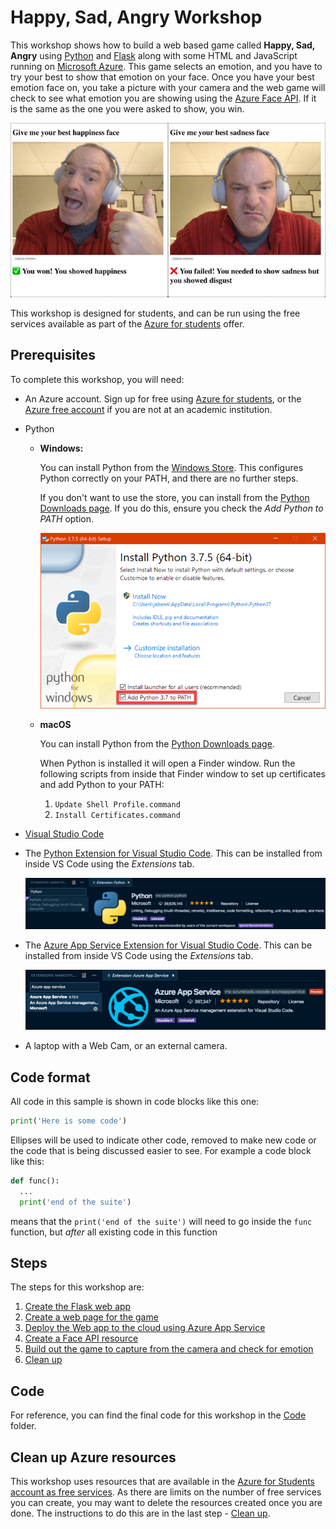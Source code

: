 # Happy, Sad, Angry Workshop

This workshop shows how to build a web based game called **Happy, Sad, Angry** using [Python](https://www.python.org) and [Flask](http://flask.pocoo.org) along with some HTML and JavaScript running on [Microsoft Azure](https://azure.microsoft.com/free/students/?WT.mc_id=hackwithazure-github-jabenn). This game selects an emotion, and you have to try your best to show that emotion on your face. Once you have your best emotion face on, you take a picture with your camera and the web game will check to see what emotion you are showing using the [Azure Face API](https://azure.microsoft.com/services/cognitive-services/face/?WT.mc_id=hackwithazure-github-jabenn). If it is the same as the one you were asked to show, you win.

![The game results showing one game won, and one lost](./images/GameResults.png)

This workshop is designed for students, and can be run using the free services available as part of the [Azure for students](https://azure.microsoft.com/free/students/?WT.mc_id=hackwithazure-github-jabenn) offer.

## Prerequisites

To complete this workshop, you will need:

* An Azure account. Sign up for free using [Azure for students](https://azure.microsoft.com/free/students/?WT.mc_id=hackwithazure-github-jabenn), or the [Azure free account](https://azure.microsoft.com/free/?WT.mc_id=hackwithazure-github-jabenn) if you are not at an academic institution.

* Python

  * **Windows:**

    You can install Python from the [Windows Store](https://www.microsoft.com/p/python-38/9mssztt1n39l?activetab=pivot:overviewtab&WT.mc_id=hackwithazure-github-jabenn). This configures Python correctly on your PATH, and there are no further steps.

    If you don't want to use the store, you can install from the [Python Downloads page](https://www.python.org/downloads/). If you do this, ensure you check the *Add Python to PATH* option.

    ![The python installer dialog highlighting the Add Python 3.8 to PATH option](./images/PythonInstaller.png)

  * **macOS**
  
    You can install Python from the [Python Downloads page](https://www.python.org/downloads/).

    When Python is installed it will open a Finder window. Run the following scripts from inside that Finder window to set up certificates and add Python to your PATH:

    1. `Update Shell Profile.command`
    1. `Install Certificates.command`

* [Visual Studio Code](https://code.visualstudio.com/?WT.mc_id=hackwithazure-github-jabenn)

* The [Python Extension for Visual Studio Code](https://marketplace.visualstudio.com/itemdetails?itemName=ms-python.python&WT.mc_id=hackwithazure-github-jabenn). This can be installed from inside VS Code using the *Extensions* tab.
  
  ![The Python extension in Visual Studio Code](./images/PythonExtension.png)

* The [Azure App Service Extension for Visual Studio Code](https://marketplace.visualstudio.com/itemdetails?itemName=ms-azuretools.vscode-azureappservice&WT.mc_id=hackwithazure-github-jabenn). This can be installed from inside VS Code using the *Extensions* tab.
  
  ![The Azure App Service extension in Visual Studio Code](./images/AppServiceExtension.png)

* A laptop with a Web Cam, or an external camera.

## Code format

All code in this sample is shown in code blocks like this one:

```python
print('Here is some code')
```

Ellipses will be used to indicate other code, removed to make new code or the code that is being discussed easier to see. For example a code block like this:

```python
def func():
  ...
  print('end of the suite')
```

means that the `print('end of the suite')` will need to go inside the `func` function, but *after* all existing code in this function

## Steps

The steps for this workshop are:

1. [Create the Flask web app](./steps/CreateAFlaskWebApp.md)
1. [Create a web page for the game](./steps/CreateTheWebPage.md)
1. [Deploy the Web app to the cloud using Azure App Service](./steps/DeployTheWebAppToTheCloud.md)
1. [Create a Face API resource](./steps/CreateAFaceResource.md)
1. [Build out the game to capture from the camera and check for emotion](./steps/CheckTheEmotion.md)
1. [Clean up](./Steps/CleanUp.md)

## Code

For reference, you can find the final code for this workshop in the [Code](https://github.com/jimbobbennett/HappySadAngryWorkshop/tree/master/code) folder.

## Clean up Azure resources

This workshop uses resources that are available in the [Azure for Students account as free services](https://azure.microsoft.com/free/free-account-students-faq/?WT.mc_id=hackwithazure-github-jabenn). As there are limits on the number of free services you can create, you may want to delete the resources created once you are done. The instructions to do this are in the last step - [Clean up](./steps/CleanUp.md).
